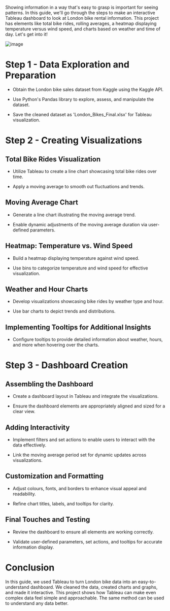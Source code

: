 Showing information in a way that's easy to grasp is important for seeing patterns. In this guide, we'll go through the steps to make an interactive Tableau dashboard to look at London bike rental information. This project has elements like total bike rides, rolling averages, a heatmap displaying temperature versus wind speed, and charts based on weather and time of day. Let's get into it!


![image](https://github.com/nambiararyan24/London-Bike-Sales-Dashboard/assets/122199881/c0fc924a-cb37-4336-a37a-4d3bb9758fba)
# Step 1 - Data Exploration and Preparation

- Obtain the London bike sales dataset from Kaggle using the Kaggle API.

- Use Python's Pandas library to explore, assess, and manipulate the dataset.

- Save the cleaned dataset as 'London_Bikes_Final.xlsx' for Tableau visualization.

# Step 2 - Creating Visualizations

## Total Bike Rides Visualization

- Utilize Tableau to create a line chart showcasing total bike rides over time.

- Apply a moving average to smooth out fluctuations and trends.

## Moving Average Chart

- Generate a line chart illustrating the moving average trend.

- Enable dynamic adjustments of the moving average duration via user-defined parameters.

## Heatmap: Temperature vs. Wind Speed

- Build a heatmap displaying temperature against wind speed.

- Use bins to categorize temperature and wind speed for effective visualization.

## Weather and Hour Charts

- Develop visualizations showcasing bike rides by weather type and hour.

- Use bar charts to depict trends and distributions.

## Implementing Tooltips for Additional Insights

- Configure tooltips to provide detailed information about weather, hours, and more when hovering over the charts.

# Step 3 - Dashboard Creation

## Assembling the Dashboard

- Create a dashboard layout in Tableau and integrate the visualizations.

- Ensure the dashboard elements are appropriately aligned and sized for a clear view.

## Adding Interactivity

- Implement filters and set actions to enable users to interact with the data effectively.

- Link the moving average period set for dynamic updates across visualizations.

## Customization and Formatting

- Adjust colours, fonts, and borders to enhance visual appeal and readability.

- Refine chart titles, labels, and tooltips for clarity.

## Final Touches and Testing

- Review the dashboard to ensure all elements are working correctly.

- Validate user-defined parameters, set actions, and tooltips for accurate information display.

# Conclusion

In this guide, we used Tableau to turn London bike data into an easy-to-understand dashboard. We cleaned the data, created charts and graphs, and made it interactive. This project shows how Tableau can make even complex data feel simple and approachable. The same method can be used to understand any data better.
